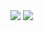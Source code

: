 <img src="https://github.com/musauyumaz/CSharp/blob/main/Gen%C3%A7ay%20Y%C4%B1ld%C4%B1z/A%E2%80%99dan%20Z%E2%80%99ye%20Temel%20C%23%2010%20Programlama%20E%C4%9Fitimi/162)%20C%23%207.0%20Pattern%20Matching%20-%20Type%20ve%20Var%20Pattern%20%C3%9Czerine%20Kritik%20Yapal%C4%B1m/Ekran%20g%C3%B6r%C3%BCnt%C3%BCs%C3%BC%202022-08-23%20134415.png" width="auto">
<img src="https://github.com/musauyumaz/CSharp/blob/main/Gen%C3%A7ay%20Y%C4%B1ld%C4%B1z/A%E2%80%99dan%20Z%E2%80%99ye%20Temel%20C%23%2010%20Programlama%20E%C4%9Fitimi/162)%20C%23%207.0%20Pattern%20Matching%20-%20Type%20ve%20Var%20Pattern%20%C3%9Czerine%20Kritik%20Yapal%C4%B1m/Ekran%20g%C3%B6r%C3%BCnt%C3%BCs%C3%BC%202022-08-23%20134848.png" width="auto">
